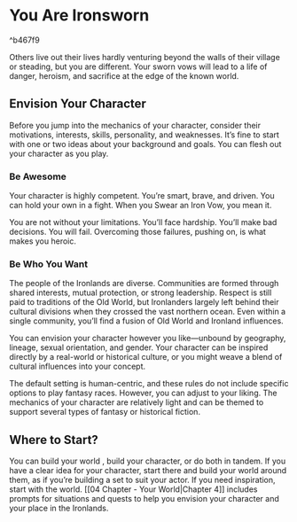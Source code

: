 # You Are Ironsworn

^b467f9

Others live out their lives hardly venturing beyond the walls of their village or steading, but you are different. Your sworn vows will lead to a life of danger, heroism, and sacrifice at the edge of the known world.

## Envision Your Character
Before you jump into the mechanics of your character, consider their motivations, interests, skills, personality, and weaknesses. It’s fine to start with one or two ideas about your background and goals. You can flesh out your character as you play.

### Be Awesome
Your character is highly competent. You’re smart, brave, and driven. You can hold your own in a fight. When you Swear an Iron Vow, you mean it.

You are not without your limitations. You’ll face hardship. You’ll make bad decisions. You will fail. Overcoming those failures, pushing on, is what makes you heroic.
### Be Who You Want
The people of the Ironlands are diverse. Communities are formed through shared interests, mutual protection, or strong leadership. Respect is still paid to traditions of the Old World, but Ironlanders largely left behind their cultural divisions when they crossed the vast northern ocean. Even within a single community, you’ll find a fusion of Old World and Ironland influences.

You can envision your character however you like—unbound by geography, lineage, sexual orientation, and gender. Your character can be inspired directly by a real-world or historical culture, or you might weave a blend of cultural influences into your concept.

The default setting is human-centric, and these rules do not include specific options to play fantasy races. However, you can adjust to your liking. The mechanics of your character are relatively light and can be themed to support several types of fantasy or historical fiction.

## Where to Start?
You can build your world , build your character, or do both in tandem. If you have a clear idea for your character, start there and build your world around them, as if you’re building a set to suit your actor. If you need inspiration, start with the world. [[04 Chapter - Your World|Chapter 4]]  includes prompts for situations and quests to help you envision your character and your place in the Ironlands.